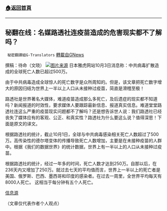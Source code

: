 ###  [:house:返回首頁](https://github.com/ourhimalayas/txt)
---


## 秘翻在线：名媒路透社连疫苗造成的危害现实都不了解吗？
` 秘密翻譯組G-Translators` [轉載自GNews](https://gnews.org/zh-hans/1570432/)

撰稿：待命（文晓）
![](https://assets.gnews.org/wp-content/uploads/2021/10/画像4.jpg)[图片来源](https://www.xiantao.com/changshi/17591.html)
日本雅虎网站10月3日消息称：中共病毒扩散造成的全球死亡人数已超过500万。

由于中共病毒造成全球惊人的死亡数字是众所周知的。但是，该文章把死亡数字增大的原因归结为世界上一半以上人口从未接种过疫苗，简直是滑稽至极！

路透社是世界著名大媒体，难道疫苗造成那么多死亡，及后遗症的现实都不知道吗？新闻报道的时效性，要求媒体人要跟踪最新信息、报道真实信息。难道堂堂路透社连这么严重的疫苗现实问题都不了解吗？还是想告诉世人说：我们路透社已经丧失了媒体应有的客观、公正、和真实性？路透社为什么要这么说？值得深思！下面是原文的译文。

根据路透社的统计，截止10月1日，全球与中共病毒感染相关死亡人数超过了500万。高传染性的德尔塔变体的传播导致死亡人数增加，主要是在未接种疫苗的人群中。根据《我们的数据世界》的统计数据，世界上有一半以上的人口从未接种过疫苗。

根据路透社的统计，经过一年多的时间，死亡人数才达到250万。自那以后，在236天内又增加了250万。就过去七天的平均值而言，世界上一半以上的死亡者是美国、俄罗斯、巴西、墨西哥和印度的感染者。在过去一周里，全世界平均每天有8000人死亡。 这相当于每分钟有五个人死亡。

[信息源](https://news.yahoo.co.jp/articles/91cee31f44dc7f14ef2f9e358a61806e5766ad85)

（文章仅代表作者个人观点）
